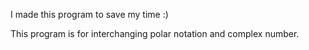 I made this program to save my time :)

This program is for interchanging polar notation and complex number.
